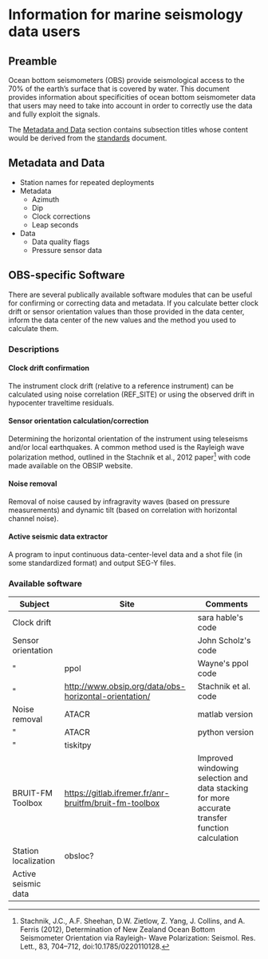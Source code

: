 # Information for marine seismology data users

## Preamble
Ocean bottom seismometers (OBS) provide seismological access to the 70% of the earth’s surface that is covered by water. This document provides information about specificities of ocean bottom seismometer data that users may need to take into account in order to correctly use the data and fully exploit the signals.

The [Metadata and Data](./users.md#metadata-and-data) section contains subsection titles whose content would be derived from the [standards](./standards.md) document.

## Metadata and Data

- Station names for repeated deployments
- Metadata
  - Azimuth
  - Dip
  - Clock corrections
  - Leap seconds
- Data
  - Data quality flags
  - Pressure sensor data


## OBS-specific Software
There are several publically available software modules that can be useful for confirming or correcting data and metadata. If you calculate better clock drift or sensor
orientation values than those provided in the data center,  inform the data center of the new values and the method you used to calculate them.

### Descriptions

#### Clock drift confirmation
The instrument clock drift (relative to a reference instrument) can be calculated using noise correlation (REF_SITE) or using the observed drift in hypocenter traveltime residuals.

#### Sensor orientation calculation/correction
Determining the horizontal orientation of the instrument using teleseisms and/or local earthquakes. A common method used is the Rayleigh wave polarization method, outlined in the Stachnik et al., 2012 paper[^1]
with code made available on the OBSIP website.

[^1]: Stachnik, J.C., A.F. Sheehan, D.W. Zietlow, Z. Yang, J. Collins, and A. Ferris (2012), Determination of New Zealand Ocean Bottom Seismometer Orientation via Rayleigh- Wave Polarization: Seismol. Res. Lett., 83, 704–712, doi:10.1785/0220110128.

#### Noise removal
Removal of noise caused by infragravity waves (based on pressure measurements) and dynamic tilt (based on correlation with horizontal channel noise).


#### Active seismic data extractor
A program to input continuous data-center-level data and a shot file (in some standardized format) and output SEG-Y files.

### Available software

Subject      |  Site            | Comments
------------ | ---------------- | ---------------
Clock drift  |                  | sara hable's code
Sensor orientation |            | John Scholz's code
"                  |    ppol    | Wayne's ppol code
"                  | http://www.obsip.org/data/obs-horizontal-orientation/ | Stachnik et al. code  
Noise removal      |   ATACR    | matlab version
"                  |   ATACR    | python version
"                  |  tiskitpy  |
BRUIT-FM Toolbox   | https://gitlab.ifremer.fr/anr-bruitfm/bruit-fm-toolbox | Improved windowing selection and data stacking for more accurate transfer function calculation
Station localization | obsloc?  |
Active seismic data  |          |
